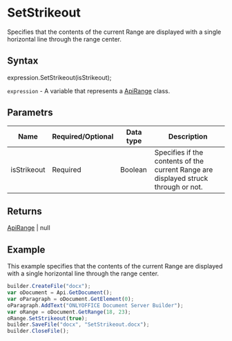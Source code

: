 # SetStrikeout

Specifies that the contents of the current Range are displayed with a single horizontal line through the range center.

## Syntax

expression.SetStrikeout(isStrikeout);

`expression` - A variable that represents a [ApiRange](../ApiRange.md) class.

## Parametrs

| **Name** | **Required/Optional** | **Data type** | **Description** |
| ------------- | ------------- | ------------- | ------------- |
| isStrikeout | Required | Boolean | Specifies if the contents of the current Range are displayed struck through or not. |

## Returns

[ApiRange](../ApiRange.md) &#124; null

## Example

This example specifies that the contents of the current Range are displayed with a single horizontal line through the range center.

```javascript
builder.CreateFile("docx");
var oDocument = Api.GetDocument();
var oParagraph = oDocument.GetElement(0);
oParagraph.AddText("ONLYOFFICE Document Server Builder");
var oRange = oDocument.GetRange(18, 23);
oRange.SetStrikeout(true);
builder.SaveFile("docx", "SetStrikeout.docx");
builder.CloseFile();
```